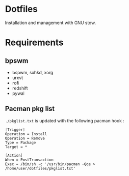 # Dotfiles

Installation and management with GNU stow.

# Requirements

## bpswm

* bspwm, sxhkd, xorg
* urxvt
* rofi
* redshift
* pywal

## Pacman pkg list

`./pkglist.txt` is updated with the following pacman hook :
```
[Trigger]
Operation = Install
Operation = Remove
Type = Package
Target = *

[Action]
When = PostTransaction
Exec = /bin/sh -c '/usr/bin/pacman -Qqe > /home/user/dotfiles/pkglist.txt'
```
